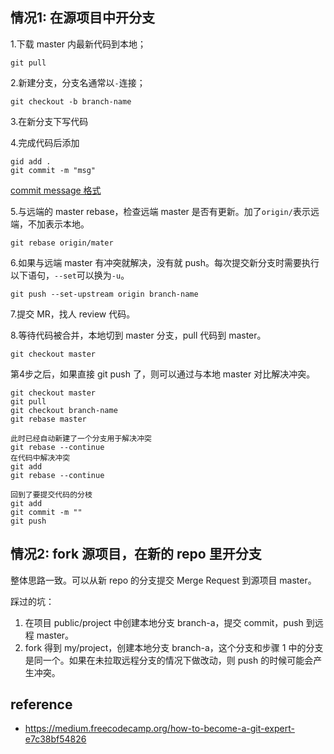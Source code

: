 ## 情况1: 在源项目中开分支

1.下载 master 内最新代码到本地；

	git pull

2.新建分支，分支名通常以`-`连接；

	git checkout -b branch-name

3.在新分支下写代码

4.完成代码后添加
	
	gid add .
	git commit -m "msg"

[commit message 格式](https://juejin.im/post/5afc5242f265da0b7f44bee4)

5.与远端的 master rebase，检查远端 master 是否有更新。加了`origin/`表示远端，不加表示本地。

	git rebase origin/mater

6.如果与远端 master 有冲突就解决，没有就 push。每次提交新分支时需要执行以下语句，`--set`可以换为`-u`。
	
	git push --set-upstream origin branch-name

7.提交 MR，找人 review 代码。

8.等待代码被合并，本地切到 master 分支，pull 代码到 master。

	git checkout master

第4步之后，如果直接 git push 了，则可以通过与本地 master 对比解决冲突。
   
    git checkout master 
    git pull
    git checkout branch-name
    git rebase master
    
    此时已经自动新建了一个分支用于解决冲突
    git rebase --continue
    在代码中解决冲突
    git add
    git rebase --continue
    
    回到了要提交代码的分枝
    git add
    git commit -m ""
    git push
   
## 情况2: fork 源项目，在新的 repo 里开分支

整体思路一致。可以从新 repo 的分支提交 Merge Request 到源项目 master。

踩过的坑：
1. 在项目 public/project 中创建本地分支 branch-a，提交 commit，push 到远程 master。
2. fork 得到 my/project，创建本地分支 branch-a，这个分支和步骤 1 中的分支是同一个。如果在未拉取远程分支的情况下做改动，则 push 的时候可能会产生冲突。

## reference

- https://medium.freecodecamp.org/how-to-become-a-git-expert-e7c38bf54826